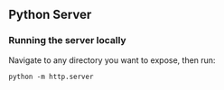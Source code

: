 ## Python Server

### Running the server locally
Navigate to any directory you want to expose, then run:

`python -m http.server`

